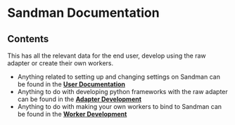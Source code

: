 # Sandman Documentation 

## Contents
This has all the relevant data for the end user, develop using the raw adapter or create their own workers.

- Anything related to setting up and changing settings on Sandman can be found in the [**User Documentation**]()
- Anything to do with developing python frameworks with the raw adapter can be found in the [**Adapter Development**]()
- Anything to do with making your own workers to bind to Sandman can be found in the [**Worker Development**]()
